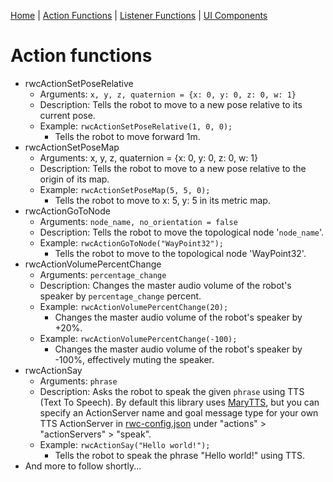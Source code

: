 [Home](https://github.com/laurencejbelliott/roswebcomponents) | [Action Functions](/docs/action-functions.md) | [Listener Functions](/docs/listener-functions.md) | [UI Components](/docs/ui-components.md)
# Action functions
 - rwcActionSetPoseRelative
    - Arguments: `x, y, z, quaternion = {x: 0, y: 0, z: 0, w: 1}`
    - Description: Tells the robot to move to a new pose relative to its current pose.
    - Example: `rwcActionSetPoseRelative(1, 0, 0);`
        - Tells the robot to move forward 1m. 
 - rwcActionSetPoseMap
    - Arguments: x, y, z, quaternion = {x: 0, y: 0, z: 0, w: 1}
    - Description: Tells the robot to move to a new pose relative to the origin of its map.
    - Example: `rwcActionSetPoseMap(5, 5, 0);`
        - Tells the robot to move to x: 5, y: 5 in its metric map. 
 - rwcActionGoToNode
    - Arguments: `node_name, no_orientation = false`
    - Description: Tells the robot to move the topological node '`node_name`'.
    - Example: `rwcActionGoToNode("WayPoint32");`
        - Tells the robot to move to the topological node 'WayPoint32'. 
 - rwcActionVolumePercentChange
    - Arguments: `percentage_change`
    - Description: Changes the master audio volume of the robot's speaker by `percentage_change` percent.
    - Example: `rwcActionVolumePercentChange(20);`
        - Changes the master audio volume of the robot's speaker by +20%.
    - Example: `rwcActionVolumePercentChange(-100);`
        - Changes the master audio volume of the robot's speaker by -100%, effectively muting the speaker.
 - rwcActionSay
     - Arguments: `phrase`
    - Description: Asks the robot to speak the given `phrase` using TTS (Text To Speech). By default this library uses [MaryTTS](https://github.com/strands-project/strands_ui/tree/hydro-devel/mary_tts), but you can specify an ActionServer name and goal message type for your own TTS ActionServer in [rwc-config.json](/rwc-config.json) under "actions" > "actionServers" > "speak".
    - Example: `rwcActionSay("Hello world!");`
        - Tells the robot to speak the phrase "Hello world!" using TTS.
 - And more to follow shortly...